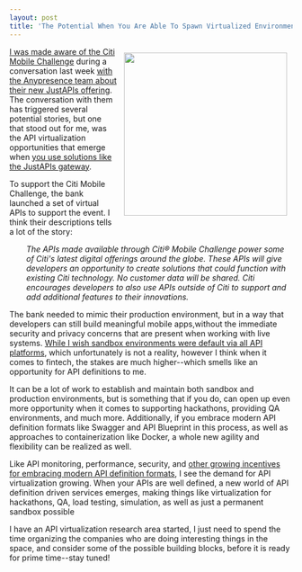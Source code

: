 ```yaml
---
layout: post
title: 'The Potential When You Are Able To Spawn Virtualized Environments For Your API'
---
```

<p><img style="padding: 10px;" src="http://kinlane-productions.s3.amazonaws.com/api-evangelist-site/blog/Citi-Mobile-Challenge.png" alt="" width="290" align="right" /></p>
<p><a href="http://www.citimobilechallenge.com/APIs/index.php">I was made aware of the&nbsp;Citi Mobile Challenge</a> during a conversation last week <a href="http://apievangelist.com/2015/07/23/pushing-my-api-gateway-thoughts-forward-api-gateway-anywhere-with-justapis/">with the Anypresence team about their new JustAPIs offering</a>. The conversation with them has triggered several potential stories, but one that stood out for me, was the API virtualization opportunities that emerge when <a href="http://justapis.com/">you use solutions like the JustAPIs gateway</a>.&nbsp;</p>
<p>To support the&nbsp;Citi Mobile Challenge, the bank launched a set of virtual APIs to support the event. I think their descriptions tells a lot of the story:</p>
<p style="padding-left: 30px;"><em>The APIs made available through Citi&reg; Mobile Challenge power some of Citi's latest digital offerings around the globe. These APIs will give developers an opportunity to create solutions that could function with existing Citi technology. No customer data will be shared. Citi encourages developers to also use APIs outside of Citi to support and add additional features to their innovations.</em></p>
<p>The bank needed to mimic their production environment, but in a way that developers can still build meaningful mobile apps,without the immediate security and privacy concerns that are present when working with live systems. <a href="http://apievangelist.com/2015/07/11/i-wish-all-apis-had-sandbox-environment-by-default/">While I wish sandbox environments were default via all API platforms</a>, which unfortunately is not a reality, however I think when it comes to fintech, the stakes are much higher--which smells like an opportunity for API definitions to me.</p>
<p>It can be a lot of work to establish and maintain both sandbox and production environments, but is something that if you do, can open up even more opportunity when it comes to supporting hackathons, providing QA environments, and much more. Additionally, if you embrace modern API definition formats like Swagger and API Blueprint in this process, as well as approaches to containerization like Docker, a whole new agility and flexibility can be realized as well.</p>
<p>Like API monitoring, performance, security, and <a href="http://apievangelist.com/2014/06/05/what-are-the-incentives-for-creating-machine-readable-api-definitions/">other growing incentives for embracing modern API definition formats</a>, I see the demand for API virtualization growing. When your APIs are well defined, a new world of API definition driven services emerges, making things like virtualization for hackathons, QA, load testing, simulation, as well as just a permanent sandbox possible</p>
<p>I have an API virtualization research area started, I just need to spend the time organizing the companies who are doing interesting things in the space, and consider some of the possible building blocks, before it is ready for prime time--stay tuned!</p>